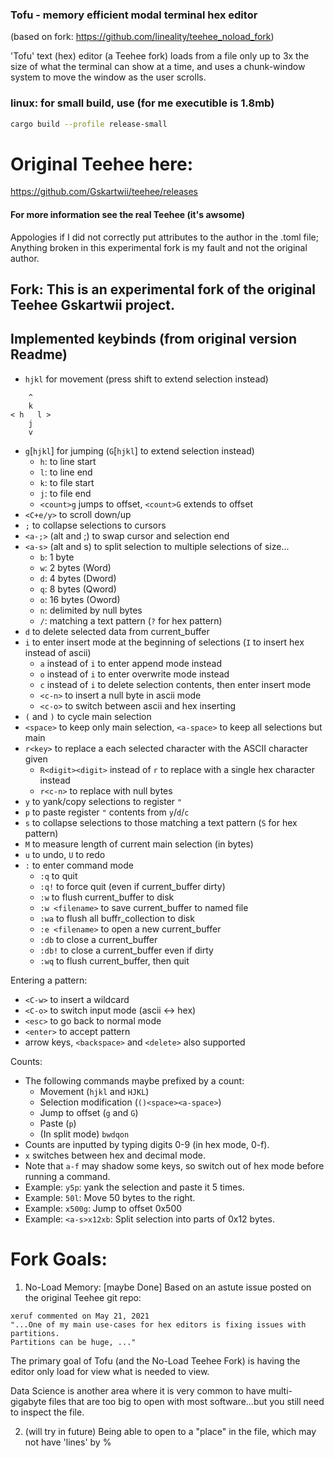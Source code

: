 ### Tofu - memory efficient modal terminal hex editor

(based on fork: https://github.com/lineality/teehee_noload_fork)

'Tofu' text (hex) editor (a Teehee fork) loads from a file only up to 3x the size of what the terminal can show at a time, and uses a chunk-window system to move the window as the user scrolls.


### linux: for small build, use (for me executible is 1.8mb)
```bash
cargo build --profile release-small 
```

# Original Teehee here:
https://github.com/Gskartwii/teehee/releases
#### For more information see the real Teehee (it's awsome)
Appologies if I did not correctly put attributes to the author in the .toml file;
Anything broken in this experimental fork is my fault and not the original author.

## Fork: This is an experimental fork of the original Teehee Gskartwii project.

## Implemented keybinds (from original version Readme)
* `hjkl` for movement (press shift to extend selection instead)
```
    ^
    k
< h   l >
    j
    v
```
* `g`[`hjkl`] for jumping (`G`[`hjkl`] to extend selection instead)
    * `h`: to line start
    * `l`: to line end
    * `k`: to file start
    * `j`: to file end
    * `<count>g` jumps to offset, `<count>G` extends to offset
* `<C+e/y>` to scroll down/up
* `;` to collapse selections to cursors
* `<a-;>` (alt and ;) to swap cursor and selection end
* `<a-s>` (alt and s) to split selection to multiple selections of size...
    * `b`: 1 byte
    * `w`: 2 bytes (Word)
    * `d`: 4 bytes (Dword)
    * `q`: 8 bytes (Qword)
    * `o`: 16 bytes (Oword)
    * `n`: delimited by null bytes
    * `/`: matching a text pattern (`?` for hex pattern)
* `d` to delete selected data from current_buffer
* `i` to enter insert mode at the beginning of selections (`I` to insert hex instead of ascii)
    * `a` instead of `i` to enter append mode instead
    * `o` instead of `i` to enter overwrite mode instead
    * `c` instead of `i` to delete selection contents, then enter insert mode
    * `<c-n>` to insert a null byte in ascii mode
    * `<c-o>` to switch between ascii and hex inserting
* `(` and `)` to cycle main selection
* `<space>` to keep only main selection, `<a-space>` to keep all selections but main
* `r<key>` to replace a each selected character with the ASCII character given
    * `R<digit><digit>` instead of `r` to replace with a single hex character instead
    * `r<c-n>` to replace with null bytes
* `y` to yank/copy selections to register `"`
* `p` to paste register `"` contents from `y`/`d`/`c`
* `s` to collapse selections to those matching a text pattern (`S` for hex pattern)
* `M` to measure length of current main selection (in bytes)
* `u` to undo, `U` to redo
* `:` to enter command mode
    * `:q` to quit
    * `:q!` to force quit (even if current_buffer dirty)
    * `:w` to flush current_buffer to disk
    * `:w <filename>` to save current_buffer to named file
    * `:wa` to flush all buffr_collection to disk
    * `:e <filename>` to open a new current_buffer
    * `:db` to close a current_buffer
    * `:db!` to close a current_buffer even if dirty
    * `:wq` to flush current_buffer, then quit

Entering a pattern:

* `<C-w>` to insert a wildcard
* `<C-o>` to switch input mode (ascii <-> hex)
* `<esc>` to go back to normal mode
* `<enter>` to accept pattern
* arrow keys, `<backspace>` and `<delete>` also supported

Counts:
* The following commands maybe prefixed by a count:
    * Movement (`hjkl` and `HJKL`)
    * Selection modification (`()<space><a-space>`)
    * Jump to offset (`g` and `G`)
    * Paste (`p`)
    * (In split mode) `bwdqon`
* Counts are inputted by typing digits 0-9 (in hex mode, 0-f).
* `x` switches between hex and decimal mode.
* Note that `a-f` may shadow some keys, so switch out of hex mode before running
  a command.
* Example: `y5p`: yank the selection and paste it 5 times.
* Example: `50l`: Move 50 bytes to the right.
* Example: `x500g`: Jump to offset 0x500
* Example: `<a-s>x12xb`: Split selection into parts of 0x12 bytes.


# Fork Goals:
1. No-Load Memory: [maybe Done]
Based on an astute issue posted on the original Teehee git repo:
```
xeruf commented on May 21, 2021
"...One of my main use-cases for hex editors is fixing issues with partitions.
Partitions can be huge, ..."
```
The primary goal of Tofu (and the No-Load Teehee Fork) is 
having the editor only load for view what is needed to view.

Data Science is another area where it is very common to have multi-gigabyte 
files that are too big to open with most software...but you still need to inspect
the file.

2. (will try in future) Being able to open to a "place" in the file, which may not have 'lines' by %

